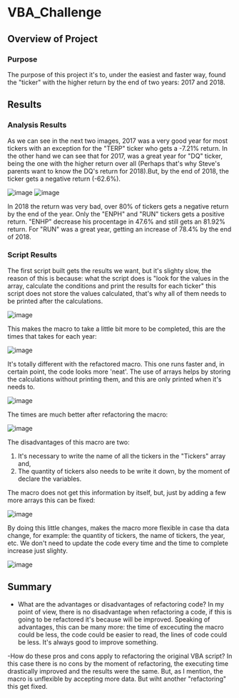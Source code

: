 # VBA_Challenge

## Overview of Project
### Purpose
The purpose of this project it's to, under the easiest and faster way, found the "ticker" with the higher return by the end of two years: 2017 and 2018.

## Results
### Analysis Results
As we can see in the next two images, 2017 was a very good year for most tickers with an exception for the "TERP" ticker who gets a -7.21% return. In the other hand we can see that for 2017, was a great year for "DQ" ticker, being the one with the higher return over all (Perhaps that's why Steve's parents want to know the DQ's return for 2018).But, by the end of 2018, the ticker gets a negative return (-62.6%).


![image](https://user-images.githubusercontent.com/96214489/148877844-6d717769-26a2-445e-aa69-47a001e9060b.png)
![image](https://user-images.githubusercontent.com/96214489/148877906-8acc95dd-2a28-46a3-a7b2-e16d99f63661.png)

In 2018 the return was very bad, over 80% of tickers gets a negative return by the end of the year. Only the "ENPH" and "RUN" tickers gets a positive return. "ENHP" decrease his procentage in 47.6% and still gets an 81.92% return. For "RUN" was a great year, getting an increase of 78.4% by the end of 2018.

### Script Results
The first script built gets the results we want, but it's slighty slow, the reason of this is because: what the script does is "look for the values in the array, calculate the conditions and print the results for each ticker" this script does not store the values calculated, that's why all of them needs to be printed after the calculations.

![image](https://user-images.githubusercontent.com/96214489/148880908-4b92fdfb-d100-4511-9fdd-05b992352a0f.png)

This makes the macro to take a little bit more to be completed, this are the times that takes for each year:

![image](https://user-images.githubusercontent.com/96214489/148881139-4c0fba1f-f1ff-4909-8431-75e431e0503d.png)

It's totally different with the refactored macro. This one runs faster and, in certain point, the code looks more 'neat'. The use of arrays helps by storing the calculations without printing them, and this are only printed when it's needs to.

![image](https://user-images.githubusercontent.com/96214489/148881793-a982479d-950e-45a3-afcc-fa423512e7a2.png)

The times are much better after refactoring the macro:

![image](https://user-images.githubusercontent.com/96214489/148882093-f081a0b8-1c57-422e-9be1-6a841224d5ad.png)

The disadvantages of this macro are two: 
1. It's necessary to write the name of all the tickers in the "Tickers" array and,
2. The quantity of tickers also needs to be write it down, by the moment of declare the variables.

The macro does not get this information by itself, but, just by adding a few more arrays this can be fixed:

![image](https://user-images.githubusercontent.com/96214489/148882711-cb334ea6-fc2c-4609-aacf-19d1c193b5d4.png)

By doing this little changes, makes the macro more flexible in case tha data change, for example: the quantity of tickers, the name of tickers, the year, etc. We don't need to update the code every time and the time to complete increase just slighty.

![image](https://user-images.githubusercontent.com/96214489/148883886-7b6144fb-ff11-4e65-a115-20390a19ef6d.png)

## Summary

- What are the advantages or disadvantages of refactoring code?
In my point of view, there is no disadvantage when refactoring a code, if this is going to be refactored it's because will be improved. 
Speaking of advantages, this can be many more: the time of excecuting the macro could be less, the code could be easier to read, the lines of code could be less. It's always good to improve something.

-How do these pros and cons apply to refactoring the original VBA script?
In this case there is no cons by the moment of refactoring, the executing time drastically improved and the results were the same. But, as I mention, the macro is unflexible by accepting more data. But wiht another "refactoring" this get fixed.



